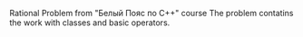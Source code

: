 Rational Problem from "Белый Пояс по С++" course
The problem contatins the work with classes and basic operators.

